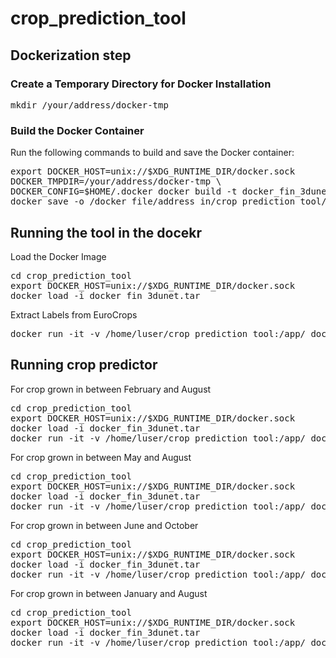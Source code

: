 # crop_prediction_tool

## Dockerization step


### Create a Temporary Directory for Docker Installation

<pre>
mkdir /your/address/docker-tmp
</pre>

### Build the Docker Container

Run the following commands to build and save the Docker container:

<pre>
export DOCKER_HOST=unix://$XDG_RUNTIME_DIR/docker.sock
DOCKER_TMPDIR=/your/address/docker-tmp \
DOCKER_CONFIG=$HOME/.docker docker build -t docker_fin_3dunet . && \
docker save -o /docker_file/address_in/crop_prediction_tool/docker_fin_3dunet.tar docker_fin_3dunet
</pre>


## Running the tool in the docekr


Load the Docker Image

<pre>
cd crop_prediction_tool
export DOCKER_HOST=unix://$XDG_RUNTIME_DIR/docker.sock
docker load -i docker_fin_3dunet.tar
</pre>


Extract Labels from EuroCrops

<pre>
docker run -it -v /home/luser/crop_prediction_tool:/app/ docker_fin_3dunet python label_extraction_docker.py
</pre>


## Running crop predictor 


For crop grown in between February and August

<pre>
cd crop_prediction_tool
export DOCKER_HOST=unix://$XDG_RUNTIME_DIR/docker.sock
docker load -i docker_fin_3dunet.tar
docker run -it -v /home/luser/crop_prediction_tool:/app/ docker_fin_3dunet python vista_patch_exp0/vista_testing_comp_f1_docker.py --season Feb_Aug
</pre>

For crop grown in between May and August
<pre>
cd crop_prediction_tool
export DOCKER_HOST=unix://$XDG_RUNTIME_DIR/docker.sock
docker load -i docker_fin_3dunet.tar
docker run -it -v /home/luser/crop_prediction_tool:/app/ docker_fin_3dunet python vista_patch_exp0/vista_testing_comp_f1_docker.py --season May_Aug
</pre>

For crop grown in between June and October
<pre>
cd crop_prediction_tool
export DOCKER_HOST=unix://$XDG_RUNTIME_DIR/docker.sock
docker load -i docker_fin_3dunet.tar
docker run -it -v /home/luser/crop_prediction_tool:/app/ docker_fin_3dunet python vista_patch_exp0/vista_testing_comp_f1_docker.py --season Jun_Oct
</pre>

For crop grown in between January and August
<pre>
cd crop_prediction_tool
export DOCKER_HOST=unix://$XDG_RUNTIME_DIR/docker.sock
docker load -i docker_fin_3dunet.tar
docker run -it -v /home/luser/crop_prediction_tool:/app/ docker_fin_3dunet python vista_patch_exp0/vista_testing_comp_f1_docker.py --season Jan_Aug
</pre>